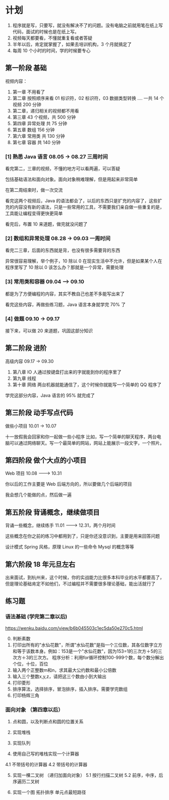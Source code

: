# 计划

1. 程序就是写，只要写，就没有解决不了的问题。没有电脑之前就用笔在纸上写代码，面试的时候也是在纸上写。
2. 视频每天都要看，不懂就重复看或者答疑
3. 半年以后，肯定就掌握了，如果去培训机构，3 个月就搞定了
4. 每周 10 个小时的时间，学的时候要专心

## 第一阶段  基础

视频内容：
1. 第一章 不用看了
2. 第二章 按照顺序来看
01 标识符，02 标识符，03 数据类型转换 .... 一共 14 个视频   200 分钟
3. 第二章，递归相关的视频都不用看
4. 第三章 43 个视频，共 500 分钟
5. 第四章 异常处理 共 75 分钟
6. 第五章 数组 156 分钟
7. 第六章 常用类 共 130 分钟
8. 第七章 容器 共 140 分钟


### [1]  熟悉 Java 语言   08.05 -> 08.27  三周时间

看完第二，三章的视频，不懂的地方可以看两遍，可以答疑

包括基础语法和面向对象。面向对象稍难理解，但是用起来非常简单

在第二周结束时，做一次交流

看完这两个视频后，Java 的语法都会了，以后的东西只是扩充的内容了，这些扩充的内容没有新的语法，只是一些常用的工具，不需要我们亲自做一些重复的是，工具能让编程变得更快更简单

看完后，布置 10 来道题，做完就没问题了

### [2] 数组和异常处理   08.28 ->  09.03 一周时间

看完二三章，后面的东西就是背，也没有很多需要背的东西

异常很容易理解，举个例子，10 除以 0 在现实生活中不允许，但是如果某个人在程序里写了 10 除以 0 该怎么办？那就是一个异常，需要处理

### [3] 常用类和容器  09.04 --> 09.10


都是为了方便编程的内容，其实不教自己也差不多能写出来了

看完这些内容，再做些练习题，Java 语言本身就学完 70% 了


### [4] 做题 09.10 -> 09.17

接下来，可以做 20 来道题，巩固这部分知识


## 第二阶段  进阶

高级内容  09.17 -> 09.30

1. 第八章 IO     人通过按键盘打出来的字就能到你的程序里了
2. 第九章 线程
3. 第十章 网络   两台机器就能通信了，这个时候你就能写一个简单的 QQ 程序了


学完这部分内容，Java 语言的 95% 就完成了

## 第三阶段 动手写点代码

做些小项目  10.01 -> 10.07

十一放假我会回家和你一起做一些小程序
比如，写一个简单的聊天程序，两台电脑可以通过网络聊天。写一个最简单的网站，网站上能展示一段文字，一个照片。


## 第四阶段  做个大点的小项目  

Web 项目   10.08 ---> 10.31

你以后的工作主要是 Web 后端方向的，所以要做几个后端的项目

我会想几个能做的点，然后做一遍


## 第五阶段  背诵概念，继续做项目

背诵一些概念，继续练手   11.01 ---> 12.31，两个月时间

这些概念在你之前的练习中都用到了，只是你还没意识到，主要是用来回答问题

设计模式
Spring 风格，原理
Linux 的一些命令
Mysql 的概念等等

## 第六阶段 18 年元旦左右

出来面试，到杭州来，这个时候，你的实战能力比很多本科毕业的水平都要高了，但是理论基础肯定不如他们，不过编程并不需要很多理论基础，能出活就行了



## 练习题

### 语法基础  (学完第二章以后)

https://wenku.baidu.com/view/b6b045503c1ec5da50e270c5.html

0. 判断素数
1. 打印出所有的"水仙花数"，所谓"水仙花数"是指一个三位数，其各位数字立方和等于该数本身。例如：153是一个"水仙花数"，因为153=1的三次方＋5的三次方＋3的三次方。  程序分析：利用for循环控制100-999个数，每个数分解出个位，十位，百位
2. 输入两个正整数m和n，求其最大公约数和最小公倍数
3. 输入三个整数x,y,z，请把这三个数由小到大输出
4. 打印菱形
5. 排序算法，选择排序，冒泡排序，插入排序。需要学完数组
6. 打印杨辉三角

### 面向对象 （第四章以后）

1. 点和圆，以及判断点和圆的位置关系

2. 实现堆栈

3. 实现队列

4. 使用自己写的堆栈实现一个计算器

4.1 不带括号的计算器
4.2 带括号的计算器

5. 实现一棵二叉树 （递归加面向对象）
5.1 按行扫描二叉树
5.2 前序，中序，后序遍历二叉树

6. 实现一个图
拓扑排序
单元点最短路径


